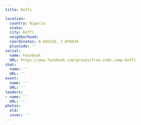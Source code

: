 ```yaml
---
title: Keffi

location:
  country: Nigeria
  state: 
  city: Keffi
  neighborhood: 
  coordinates: 8.845318, 7.876834
  plusCode: ''
social:
  name: Facebook
  URL: https://www.facebook.com/groups/free.code.camp.keffi
chat:
  name: ''
  URL: ''
event:
  name: ''
  URL: ''
leaders:
- name: ''
  URL: ''
photos:
  old: 
  cover: ''
---
```

